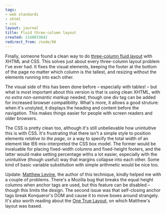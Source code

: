 ```yaml
---
tags:
- web standards
- xhtml
- css
layout: journal
title: Fluid three-column layout
created: 1148833842
redirect_from: /node/96
---
```

Finally, someone found a clean way to do <a href="http://www.alistapart.com/articles/holygrail">three-column fluid layout</a> with XHTML and CSS. This solves just about every three-column layout problem I've ever had. It fixes the visual elements, keeping the footer at the bottom of the page no matter which column is the tallest, and resizing without the elements running into each other.<!--break--> 

The visual side of this has been done before &ndash; especially with tables! &ndash; but what is most important about this version is that is using clean XHTML, with _no extra non-semantic markup_ needed, though one div tag can be added for increased browser compatibility. What's more, it allows a good struture: when it's unstyled, it displays the heading and content before the navigation. This makes things easier for people with screen readers and older browsers.

The CSS is pretty clean too, although it's still unbelievable how unintuitive this is with CSS. It's frustrating that there isn't a simple style to position elements _relative to the page_, or a way to specify the total width of an element like IE6 mis-interpreted the CSS box model. The former would be invaluable for placing fixed-width columns and fixed-height footers, and the latter would make setting percentage withs a lot easier, especially with the unintuitive (though useful) way that margins collapse into each other. Some kind of basic variable substitution with simple arithmetic would be nice too.

<span class="update">Update: <a href="http://www.infocraft.com">Matthew Levine</a>, the author of this technique, kindly helped me with a couple of problems. There's a Mozilla bug that breaks the equal height columns when anchor tags are used, but this feature can be disabled &ndash; though this limits the design. The second issue was that self-closing anchor tags break Konqueror's DOM and cause it to move boxes around strangely. It's also worth reading about the <a href="http://positioniseverything.net/articles/onetruelayout/">One True Layout</a>, on which Matthew's layout was based.</span>

